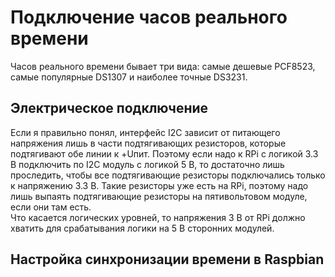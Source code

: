 # Подключение часов реального времени
Часов реального времени бывает три вида: самые дешевые PCF8523, самые популярные DS1307 и наиболее точные DS3231.

## Электрическое подключение
Если я правильно понял, интерфейс I2C зависит от питающего напряжения лишь в части подтягивающих резисторов, которые подтягивают обе линии к +Uпит. Поэтому если надо к RPi с логикой 3.3 В подключить по I2C модуль с логикой 5 В, то достаточно лишь проследить, чтобы все подтягивающие резисторы подключались только к напряжению 3.3 В. Такие резисторы уже есть на RPi, поэтому надо лишь выпаять подтягивающие резисторы на пятивольтовом модуле, если они там есть.  
Что касается логических уровней, то напряжения 3 В от RPi должно хватить для срабатывания логики на 5 В сторонних модулей.

## Настройка синхронизации времени в Raspbian
